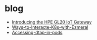 # blog
- [Introducing the HPE GL20 IoT Gateway](./01-Introducing%20the%20HPE%20GL20%20IoT%20Gateway)
- [Ways-to-Interacte-K8s-with-Ezmeral](./02-Ways-to-Interacte-K8s-with-Ezmeral)
- [Accessing-dtap-in-pods](./03-Accessing-dtap-in-pods)